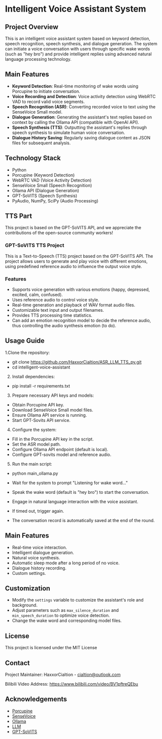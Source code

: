 # Intelligent Voice Assistant System

## Project Overview

This is an intelligent voice assistant system based on keyword detection, speech recognition, speech synthesis, and dialogue generation. The system can initiate a voice conversation with users through specific wake words (such as "hey bro") and provide intelligent replies using advanced natural language processing technology.

## Main Features

- **Keyword Detection**: Real-time monitoring of wake words using Porcupine to initiate conversation.
- **Voice Recording and Detection**: Voice activity detection using WebRTC VAD to record valid voice segments.
- **Speech Recognition (ASR)**: Converting recorded voice to text using the SenseVoice Small model.
- **Dialogue Generation**: Generating the assistant's text replies based on context by calling the Ollama API (compatible with OpenAI API).
- **Speech Synthesis (TTS)**: Outputting the assistant's replies through speech synthesis to simulate human voice conversation.
- **Dialogue History Saving**: Regularly saving dialogue content as JSON files for subsequent analysis.

## Technology Stack

- Python
- Porcupine (Keyword Detection)
- WebRTC VAD (Voice Activity Detection)
- SenseVoice Small (Speech Recognition)
- Ollama API (Dialogue Generation)
- GPT-SoVITS (Speech Synthesis)
- PyAudio, NumPy, SciPy (Audio Processing)

## TTS Part

This project is based on the GPT-SoVITS API, and we appreciate the contributions of the open-source community workers!

### GPT-SoVITS TTS Project

This is a Text-to-Speech (TTS) project based on the GPT-SoVITS API. The project allows users to generate and play voice with different emotions, using predefined reference audio to influence the output voice style.

### Features

- Supports voice generation with various emotions (happy, depressed, excited, calm, confused).
- Uses reference audio to control voice style.
- Real-time generation and playback of WAV format audio files.
- Customizable text input and output filenames.
- Provides TTS processing time statistics.
- Can add an emotion recognition model to decide the reference audio, thus controlling the audio synthesis emotion (to do).

## Usage Guide

1.Clone the repository:
- git clone https://github.com/HaxxorCialtion/ASR_LLM_TTS_py.git
- cd intelligent-voice-assistant

2. Install dependencies:

- pip install -r requirements.txt

3. Prepare necessary API keys and models:
- Obtain Porcupine API key.
- Download SenseVoice Small model files.
- Ensure Ollama API service is running.
- Start GPT-Sovits API service.
        
4. Configure the system:
- Fill in the Porcupine API key in the script.
- Set the ASR model path.
- Configure Ollama API endpoint (default is local).
- Configure GPT-sovits model and reference audio.

5. Run the main script:

- python main_ollama.py

- Wait for the system to prompt "Listening for wake word..."
- Speak the wake word (default is "hey bro") to start the conversation.
- Engage in natural language interaction with the voice assistant.
- If timed out, trigger again.
- The conversation record is automatically saved at the end of the round.

## Main Features

- Real-time voice interaction.
- Intelligent dialogue generation.
- Natural voice synthesis.
- Automatic sleep mode after a long period of no voice.
- Dialogue history recording.
- Custom settings.

## Customization

- Modify the `settings` variable to customize the assistant's role and background.
- Adjust parameters such as `max_silence_duration` and `min_speech_duration` to optimize voice detection.
- Change the wake word and corresponding model files.

## License

This project is licensed under the MIT License

## Contact

Project Maintainer: HaxxorCialtion - cialtion@outlook.com

Bilibili Video Address: https://www.bilibili.com/video/BV1pftreQEbu

## Acknowledgements

- [Porcupine](https://github.com/Picovoice/porcupine) 
- [SenseVoice](https://github.com/FunAudioLLM/SenseVoice) 
- [Ollama](https://github.com/ollama/ollama) 
- [LLM](https://github.com/QwenLM/Qwen2.5) 
- [GPT-SoVITS](https://github.com/RVC-Boss/GPT-SoVITS) 
